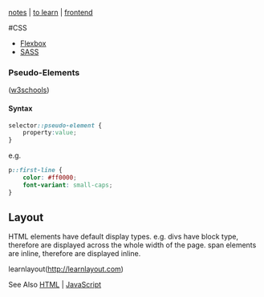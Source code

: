 [notes](../notes.md) | [to learn](../toLearn.md) | [frontend](../frontend.md)

#CSS
- [Flexbox](flexbox.md)
- [SASS](SASS.md)

### Pseudo-Elements
([w3schools](http://www.w3schools.com/css/css_pseudo_elements.asp))
#### Syntax

```css
selector::pseudo-element {
    property:value;
}
```

e.g.

```css
p::first-line {
    color: #ff0000;
    font-variant: small-caps;
}
```

## Layout
HTML elements have default display types. e.g. divs have block type, therefore are displayed across the whole width of the page. span elements are inline, therefore are displayed inline.

learnlayout(http://learnlayout.com)

See Also [HTML](../HTML/HTML.md) | [JavaScript](../javascript/javascript.md)

